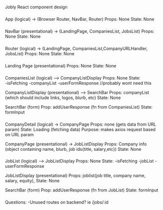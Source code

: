 Jobly React component design

###
App (logical) -> (Browser Router, NavBar, Router)
Props: None
State: None

###
NavBar (presentational) -> (LandingPage, CompaniesList, JobsList)
Props: None
State: None


###
Router (logical) -> (LandingPage, CompaniesList,CompanyURLHandler, JobsList)
Props: None
State: None


###
Landing Page (presentational)
Props: None
State: None


###
CompaniesList (logical) —> CompanyListDisplay 
Props: None
State: 	
-isFetching
-companyList
-userFormResponse //probably wont need this

CompanyListDisplay (presentational) —> SearchBar
Props: companyList (which should include links, logos, blurb, etc)
State: None

SearchBar (form)
Prop: addUserResponse (fn from CompaniesList)
State: formInput


###
CompanyDetail (logical) -> CompanyPage
Props: none (gets data from URL param)
State: Loading (fetching data)
Purpose: makes axios request based on URL param


CompanyPage (presentational) -> JobListDisplay
Props: Company info (object containing name, blurb, job ids{title, salary,etc})
State: None



###
JobList (logical) —> JobListDisplay
Props: None
State:
-isFetching
-jobList
-userFormResponse

JobListDisplay (presentational)
Props: joblist(job title, company name, salary, equity), 
State: None

SearchBar (form)
Prop: addUserResponse (fn from JobList)
State: formInput


###
Questions:
-Unused routes on backend? ie /jobs/:id


